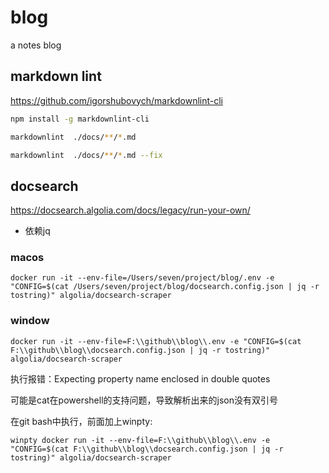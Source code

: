 # blog

a notes blog

## markdown lint

<https://github.com/igorshubovych/markdownlint-cli>

```sh
npm install -g markdownlint-cli

markdownlint  ./docs/**/*.md

markdownlint  ./docs/**/*.md --fix

```

## docsearch

<https://docsearch.algolia.com/docs/legacy/run-your-own/>

- 依赖jq

### macos

```shell
docker run -it --env-file=/Users/seven/project/blog/.env -e "CONFIG=$(cat /Users/seven/project/blog/docsearch.config.json | jq -r tostring)" algolia/docsearch-scraper
```

### window

```shell
docker run -it --env-file=F:\\github\\blog\\.env -e "CONFIG=$(cat F:\\github\\blog\\docsearch.config.json | jq -r tostring)" algolia/docsearch-scraper
```

执行报错：Expecting property name enclosed in double quotes

可能是cat在powershell的支持问题，导致解析出来的json没有双引号

在git bash中执行，前面加上winpty:

```shell
winpty docker run -it --env-file=F:\\github\\blog\\.env -e "CONFIG=$(cat F:\\github\\blog\\docsearch.config.json | jq -r tostring)" algolia/docsearch-scraper
```
